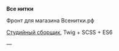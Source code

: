 **Все нитки**

Фронт для магазина Всенитки.рф

[Студийный сборщик](http://gitlab.owstudio.ru/frontend/gulp-builder), Twig + SCSS + ES6

—

